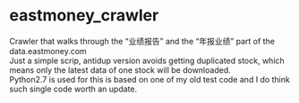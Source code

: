 # eastmoney_crawler  
Crawler that walks through the “业绩报告” and the “年报业绩” part of the data.eastmoney.com  
Just a simple scrip, antidup version avoids getting duplicated stock, which means only the latest data of one stock will be downloaded.  
Python2.7 is used for this is based on one of my old test code and I do think such single code worth an update.  

